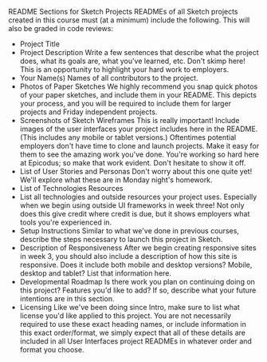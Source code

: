 README Sections for Sketch Projects
READMEs of all Sketch projects created in this course must (at a minimum) include the following. This will also be graded in code reviews:

* Project Title
* Project Description
Write a few sentences that describe what the project does, what its goals are, what you've learned, etc. Don't skimp here! This is an opportunity to highlight your hard work to employers.
* Your Name(s)
Names of all contributors to the project.
* Photos of Paper Sketches
We highly recommend you snap quick photos of your paper sketches, and include them in your README. This depicts your process, and you will be required to include them for larger projects and Friday independent projects.
* Screenshots of Sketch Wireframes
This is really important! Include images of the user interfaces your project includes here in the README. (This includes any mobile or tablet versions.) Oftentimes potential employers don't have time to clone and launch projects. Make it easy for them to see the amazing work you've done. You're working so hard here at Epicodus; so make that work evident. Don't hesitate to show it off.
* List of User Stories and Personas
Don't worry about this one quite yet! We'll explore what these are in Monday night's homework.
* List of Technologies Resources
* List all technologies and outside resources your project uses. Especially when we begin using outside UI frameworks in week three! Not only does this give credit where credit is due, but it shows employers what tools you're experienced in.
* Setup Instructions
Similar to what we've done in previous courses, describe the steps necessary to launch this project in Sketch.
* Description of Responsiveness
After we begin creating responsive sites in week 3, you should also include a description of how this site is responsive. Does it include both mobile and desktop versions? Mobile, desktop and tablet? List that information here.
* Developmental Roadmap
Is there work you plan on continuing doing on this project? Features you'd like to add? If so, describe what your future intentions are in this section.
* Licensing
Like we've been doing since Intro, make sure to list what license you'd like applied to this project.
You are not necessarily required to use these exact heading names, or include information in this exact order/format, we simply expect that all of these details are included in all User Interfaces project READMEs in whatever order and format you choose.

